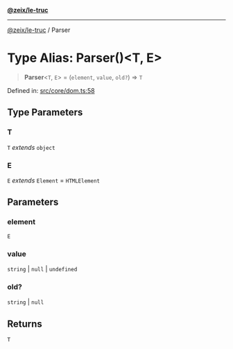 [**@zeix/le-truc**](../README.md)

***

[@zeix/le-truc](../globals.md) / Parser

# Type Alias: Parser()\<T, E\>

> **Parser**\<`T`, `E`\> = (`element`, `value`, `old?`) => `T`

Defined in: [src/core/dom.ts:58](https://github.com/zeixcom/ui-element/blob/1c934178f8926c03a10af2b29ad6cc201eead501/src/core/dom.ts#L58)

## Type Parameters

### T

`T` *extends* `object`

### E

`E` *extends* `Element` = `HTMLElement`

## Parameters

### element

`E`

### value

`string` | `null` | `undefined`

### old?

`string` | `null`

## Returns

`T`
